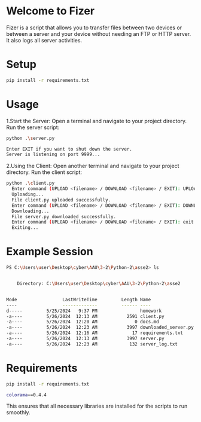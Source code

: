 # Welcome to Fizer
Fizer is a script that allows you to transfer files between two devices or between a server and your device without needing an FTP or HTTP server. 
It also logs all server activities.

# Setup
```bash
pip install -r requirements.txt
```

# Usage

1.Start the Server:
  Open a terminal and navigate to your project directory. Run the server script:
  ```bash
  python .\server.py
 
  Enter EXIT if you want to shut down the server.
  Server is listening on port 9999...
  ```

 

2.Using the Client:
  Open another terminal and navigate to your project directory. Run the client script:
  ```bash
  python .\client.py
    Enter command (UPLOAD <filename> / DOWNLOAD <filename> / EXIT): UPLOAD client.py
    Uploading... 
    File client.py uploaded successfully.
    Enter command (UPLOAD <filename> / DOWNLOAD <filename> / EXIT): DOWNLOAD server.py
    Downloading... 
    File server.py downloaded successfully.
    Enter command (UPLOAD <filename> / DOWNLOAD <filename> / EXIT): exit
    Exiting...

```


# Example Session


```bash
PS C:\Users\user\Desktop\cyber\AAU\3-2\Python-2\asse2> ls


    Directory: C:\Users\user\Desktop\cyber\AAU\3-2\Python-2\asse2


Mode                 LastWriteTime         Length Name
----                 -------------         ------ ----
d-----         5/25/2024   9:37 PM                homework
-a----         5/26/2024  12:13 AM           2591 client.py
-a----         5/26/2024  12:20 AM              0 docs.md
-a----         5/26/2024  12:23 AM           3997 downloaded_server.py
-a----         5/26/2024  12:16 AM             17 requirements.txt
-a----         5/26/2024  12:13 AM           3997 server.py
-a----         5/26/2024  12:23 AM            132 server_log.txt

```

# Requirements
```bash
pip install -r requirements.txt

colorama==0.4.4

```
This ensures that all necessary libraries are installed for the scripts to run smoothly.


